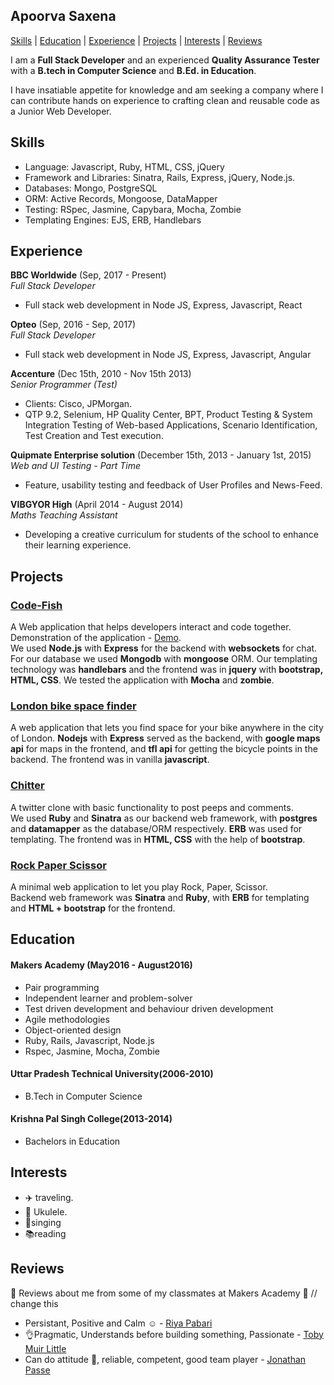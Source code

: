 ## Apoorva Saxena

[Skills](#Skills) | [Education](#Education) | [Experience](#Experience) | [Projects](#Projects) | [Interests](#Interests) | [Reviews](#Reviews)

I am a __Full Stack Developer__ and an experienced __Quality Assurance Tester__ with a __B.tech in Computer Science__ and __B.Ed. in Education__.

I have insatiable appetite for knowledge and am seeking a company where I can contribute hands on experience to crafting clean and reusable code as a Junior Web Developer.

<a name="Skills"></a>
## Skills

- Language: Javascript, Ruby, HTML, CSS, jQuery
- Framework and Libraries: Sinatra, Rails, Express, jQuery, Node.js.
- Databases: Mongo, PostgreSQL
- ORM: Active Records, Mongoose, DataMapper
- Testing: ​RSpec, Jasmine, Capybara, Mocha, Zombie
- Templating Engines: EJS, ERB, Handlebars

<a name="Experience"></a>
## Experience
**BBC Worldwide** (Sep, 2017 - Present)    
*Full Stack Developer*  

- Full stack web development in Node JS, Express, Javascript, React

**Opteo** (Sep, 2016 - Sep, 2017)    
*Full Stack Developer*  

- Full stack web development in Node JS, Express, Javascript, Angular

**Accenture** (Dec 15th, 2010 - Nov 15th 2013)    
*Senior Programmer (Test)*  

- Clients: Cisco, JPMorgan.
- QTP 9.2, Selenium, HP Quality Center, BPT, Product Testing & System Integration Testing of Web-based Applications, Scenario Identification, Test Creation and Test execution.

**Quipmate Enterprise solution** (December 15th, 2013 - January 1st, 2015)  
*Web and UI Testing - Part Time*  

- Feature, usability testing and feedback of User Profiles and News-Feed.

**VIBGYOR High** (April 2014 - August 2014)  
*Maths Teaching Assistant*

- Developing a creative curriculum for students of the school to enhance their learning experience.

<a name="Projects"></a>
## Projects


### [Code-Fish](code-fish.herokuapp.com)
A Web application that helps developers interact and code together.  
Demonstration of the application - [Demo](https://www.youtube.com/watch?v=gpUAPkNlF04).  
We used __Node.js__ with __Express__ for the backend with __websockets__ for chat. For our database we used __Mongodb__ with __mongoose__ ORM. Our templating technology was __handlebars__ and the frontend was in __jquery__ with __bootstrap, HTML, CSS__. We tested the application with __Mocha__ and __zombie__.
### [London bike space finder](https://github.com/apsaxena24/london-bike-space-finder)
A web application that lets you find space for your bike anywhere in the city of London.
__Nodejs__ with __Express__ served as the backend, with __google maps api__ for maps in the frontend, and __tfl api__ for getting the bicycle points in the backend. The frontend was in vanilla __javascript__.
### [Chitter](https://chitter12.herokuapp.com/)
A twitter clone with basic functionality to post peeps and comments.  
We used __Ruby__ and __Sinatra__ as our backend web framework, with __postgres__ and __datamapper__ as the database/ORM respectively. __ERB__ was used for templating. The frontend was in __HTML, CSS__ with the help of __bootstrap__.
### [Rock Paper Scissor](https://damp-gorge-24087.herokuapp.com/)
A minimal web application to let you play Rock, Paper, Scissor.  
Backend web framework was __Sinatra__ and __Ruby__, with __ERB__ for templating and __HTML + bootstrap__ for the frontend.

<a name="Education"></a>
## Education

#### Makers Academy (May2016 - August2016)

- Pair programming
- Independent learner and problem-solver
- Test driven development and behaviour driven development
- Agile methodologies
- Object-oriented design
- Ruby, Rails, Javascript, Node.js  
- Rspec, Jasmine, Mocha, Zombie

#### Uttar Pradesh Technical University(2006-2010)  
- B.Tech in Computer Science

#### Krishna Pal Singh College(2013-2014)  
- Bachelors in Education


<a name="Interests"></a>
## Interests

- :airplane: traveling.
- :guitar: Ukulele.
- :microphone:singing
- :books:reading

<a name="Reviews"></a>
## Reviews
:sparkling_heart: Reviews about me from some of my classmates at Makers Academy :sparkling_heart: // change this

- Persistant, Positive and Calm :relaxed: - [Riya Pabari](https://github.com/riyapabari)  
- :ok_hand:Pragmatic,
Understands before building something,
Passionate - [Toby Muir Little](https://github.com/toby676)
- Can do attitude :facepunch:, reliable, competent, good team player - [Jonathan Passe](https://github.com/Jojograndjojo)
